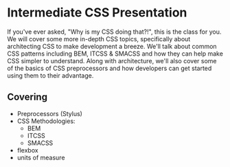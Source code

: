 # Intermediate CSS Presentation

If you've ever asked, "Why is my CSS doing that?!", this is the class for you. We will cover some more in-depth CSS topics, specifically about architecting CSS to make development a breeze. We'll talk about common CSS patterns including BEM, ITCSS & SMACSS and how they can help make CSS simpler to understand. Along with architecture, we'll also cover some of the basics of CSS preprocessors and how developers can get started using them to their advantage.

## Covering

* Preprocessors (Stylus)
* CSS Methodologies:
  * BEM
  * ITCSS
  * SMACSS
* flexbox
* units of measure